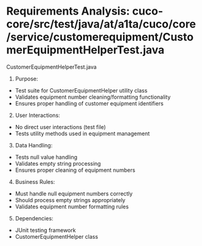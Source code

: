 # Requirements Analysis: cuco-core/src/test/java/at/a1ta/cuco/core/service/customerequipment/CustomerEquipmentHelperTest.java

CustomerEquipmentHelperTest.java
1. Purpose:
- Test suite for CustomerEquipmentHelper utility class
- Validates equipment number cleaning/formatting functionality
- Ensures proper handling of customer equipment identifiers

2. User Interactions:
- No direct user interactions (test file)
- Tests utility methods used in equipment management

3. Data Handling:
- Tests null value handling
- Validates empty string processing
- Ensures proper cleaning of equipment numbers

4. Business Rules:
- Must handle null equipment numbers correctly
- Should process empty strings appropriately
- Validates equipment number formatting rules

5. Dependencies:
- JUnit testing framework
- CustomerEquipmentHelper class